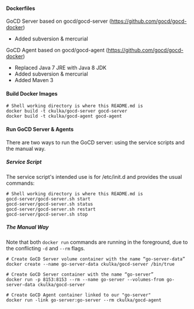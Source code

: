 #### Dockerfiles

GoCD Server based on gocd/gocd-server (https://github.com/gocd/gocd-docker)
 - Added subversion & mercurial

GoCD Agent based on gocd/gocd-agent (https://github.com/gocd/gocd-docker)

- Replaced Java 7 JRE with Java 8 JDK
- Added subversion & mercurial
- Added Maven 3


#### Build Docker Images

```
# Shell working directory is where this README.md is
docker build -t ckulka/gocd-server gocd-server
docker build -t ckulka/gocd-agent gocd-agent
```


#### Run GoCD Server & Agents

There are two ways to run the GoCD server: using the service scripts and the manual way.


##### Service Script

The service script's intended use is for /etc/init.d and provides the usual commands:

```
# Shell working directory is where this README.md is
gocd-server/gocd-server.sh start
gocd-server/gocd-server.sh status
gocd-server/gocd-server.sh restart
gocd-server/gocd-server.sh stop
```


##### The Manual Way

Note that both ```docker run``` commands are running in the foreground, due to the conflicting ```-d``` and ```--rm``` flags.

```
# Create GoCD Server volume container with the name “go-server-data”
docker create --name go-server-data ckulka/gocd-server /bin/true

# Create GoCD Server container with the name “go-server”
docker run -p 8153:8153 --rm --name go-server --volumes-from go-server-data ckulka/gocd-server

# Create GoCD Agent container linked to our "go-server"
docker run -link go-server:go-server --rm ckulka/gocd-agent
```
